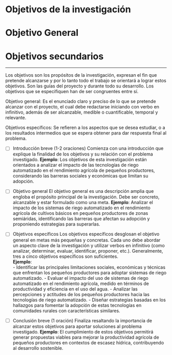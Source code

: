 # Objetivos de la investigación

# Objetivo General
# Objetivos secundarios

---
Los objetivos son los propósitos de la investigación, expresan el fin que pretende alcanzarse y por lo tanto todo el trabajo se orientará a lograr estos objetivos. Son las guías del proyecto y durante todo su desarrollo. Los objetivos que se especifiquen han de ser congruentes entre sí.

Objetivo general: Es el enunciado claro y preciso de lo que se pretende alcanzar con el proyecto, el cual debe redactarse iniciando con verbo en infinitivo, además de ser alcanzable, medible o cuantificable, temporal y relevante.

Objetivos específicos: Se refieren a los aspectos que se desea estudiar, o a los resultados intermedios que se espera obtener para dar respuesta final al problema.

- [ ]  Introducción breve (1-2 oraciones)
	Comienza con una introducción que explique la finalidad de los objetivos y su relación con el problema investigado.
	**Ejemplo**:
		Los objetivos de esta investigación están orientados a analizar el impacto de las tecnologías de riego automatizado en el rendimiento agrícola de pequeños productores, considerando las barreras sociales y económicas que limitan su adopción.

- [ ]  Objetivo general
	El objetivo general es una descripción amplia que engloba el propósito principal de la investigación. Debe ser concreto, alcanzable y estar formulado como una meta.
	**Ejemplo**:
		Analizar el impacto de los sistemas de riego automatizado en el rendimiento agrícola de cultivos básicos en pequeños productores de zonas semiáridas, identificando las barreras que afectan su adopción y proponiendo estrategias para superarlas.

- [ ] Objetivos específicos
	Los objetivos específicos desglosan el objetivo general en metas más pequeñas y concretas. Cada uno debe abordar un aspecto clave de la investigación y utilizar verbos en infinitivo (como analizar, determinar, evaluar, identificar, proponer, etc.). Generalmente, tres a cinco objetivos específicos son suficientes.	
	**Ejemplo**:	
		- Identificar las principales limitaciones sociales, económicas y técnicas que enfrentan los pequeños productores para adoptar sistemas de riego automatizado.
		- Evaluar el impacto del uso de sistemas de riego automatizado en el rendimiento agrícola, medido en términos de productividad y eficiencia en el uso del agua.
		- Analizar las percepciones y actitudes de los pequeños productores hacia las tecnologías de riego automatizado.
		- Diseñar estrategias basadas en los hallazgos para fomentar la adopción de estas tecnologías en comunidades rurales con características similares.
- [ ] Conclusión breve (1 oración)
	Finaliza resaltando la importancia de alcanzar estos objetivos para aportar soluciones al problema investigado.
	**Ejemplo**:
		El cumplimiento de estos objetivos permitirá generar propuestas viables para mejorar la productividad agrícola de pequeños productores en contextos de escasez hídrica, contribuyendo al desarrollo sostenible.